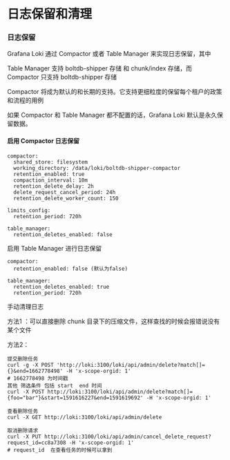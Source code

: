 # 日志保留和清理

### 日志保留

Grafana Loki 通过 Compactor 或者 Table Manager 来实现日志保留，其中

Table Manager 支持  boltdb-shipper 存储 和 chunk/index 存储，而 Compactor 只支持 boltdb-shipper 存储

Compactor 将成为默认的和长期的支持。它支持更细粒度的保留每个租户的政策和流程的用例

如果 Compactor 和 Table Manager 都不配置的话，Grafana Loki 默认是永久保留数据。

#### 启用 Compactor  日志保留

```
compactor:
  shared_store: filesystem
  working_directory: /data/loki/boltdb-shipper-compactor
  retention_enabled: true
  compaction_interval: 10m
  retention_delete_delay: 2h
  delete_request_cancel_period: 24h
  retention_delete_worker_count: 150

limits_config:
  retention_period: 720h

table_manager:
  retention_deletes_enabled: false
```



启用 Table Manager 进行日志保留

```
compactor:
  retention_enabled: false (默认为false)

table_manager:
  retention_deletes_enabled: true
  retention_period: 720h
```

手动清理日志

方法1 ：可以直接删除 chunk 目录下的压缩文件，这样查找的时候会报错说没有某个文件

方法2：

```#
提交删除任务
curl -g -X POST 'http://loki:3100/loki/api/admin/delete?match[]={}&end=1662778498' -H 'x-scope-orgid: 1'
# 1662778498 为时间戳
其他 筛选条件 包括 start  end 时间
curl -X POST http://loki:3100/loki/api/admin/delete?match[]={foo="bar"}&start=1591616227&end=1591619692' -H 'x-scope-orgid: 1'
  
查看删除任务
curl -X GET http://loki:3100/loki/api/admin/delete

取消删除请求
curl -X PUT http://loki:3100/loki/api/admin/cancel_delete_request?request_id=cc8a7308 -H 'x-scope-orgid: 1'
# request_id  在查看任务的时候可以拿到
```

